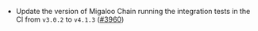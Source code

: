 - Update the version of Migaloo Chain running the
  integration tests in the CI from `v3.0.2` to `v4.1.3`
  ([\#3960](https://github.com/informalsystems/hermes/issues/3960))